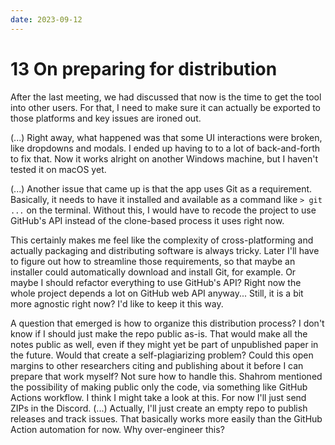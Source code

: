 ```yaml
---
date: 2023-09-12
---
```


# 13 On preparing for distribution

After the last meeting, we had discussed that now is the time to get the tool into other users. For that, I need to make sure it can actually be exported to those platforms and key issues are ironed out.

(...) Right away, what happened was that some UI interactions were broken, like dropdowns and modals. I ended up having to to a lot of back-and-forth to fix that. Now it works alright on another Windows machine, but I haven't tested it on macOS yet.

(...) Another issue that came up is that the app uses Git as a requirement. Basically, it needs to have it installed and available as a command like `> git ...` on the terminal. Without this, I would have to recode the project to use GitHub's API instead of the clone-based process it uses right now.

This certainly makes me feel like the complexity of cross-platforming and actually packaging and distributing software is always tricky. Later I'll have to figure out how to streamline those requirements, so that maybe an installer could automatically download and install Git, for example. Or maybe I should refactor everything to use GitHub's API? Right now the whole project depends a lot on GitHub web API anyway... Still, it is a bit more agnostic right now? I'd like to keep it this way.

A question that emerged is how to organize this distribution process? I don't know if I should just make the repo public as-is. That would make all the notes public as well, even if they might yet be part of unpublished paper in the future. Would that create a self-plagiarizing problem? Could this open margins to other researchers citing and publishing about it before I can prepare that work myself? Not sure how to handle this. Shahrom mentioned the possibility of making public only the code, via something like GitHub Actions workflow. I think I might take a look at this. For now I'll just send ZIPs in the Discord. (...) Actually, I'll just create an empty repo to publish releases and track issues. That basically works more easily than the GitHub Action automation for now. Why over-engineer this?
